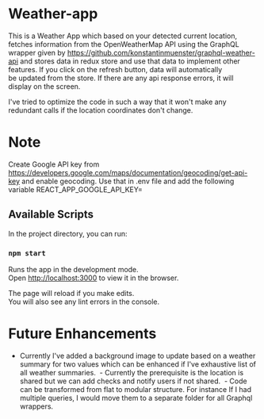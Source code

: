 # Weather-app
This is a Weather App which based on your detected current location, fetches information from the OpenWeatherMap API using the GraphQL wrapper given by https://github.com/konstantinmuenster/graphql-weather-api and stores data in redux store and use that data to implement other features. If you click on the refresh button, data will automatically be updated from the store. If there are any api response errors, it will display on the screen. 

I've tried to optimize the code in such a way that it won't make any redundant calls if the location coordinates don't change. 

# Note
Create Google API key from https://developers.google.com/maps/documentation/geocoding/get-api-key and enable geocoding. Use that in .env file and add the following variable REACT_APP_GOOGLE_API_KEY=<Your-api-key>

## Available Scripts

In the project directory, you can run:

### `npm start`

Runs the app in the development mode.\
Open [http://localhost:3000](http://localhost:3000) to view it in the browser.

The page will reload if you make edits.\
You will also see any lint errors in the console.

# Future Enhancements 
- Currently I've added a background image to update based on a weather summary for two values which can be enhanced if I've exhaustive list of all weather summaries.
 - Currently the prerequisite is the location is shared but we can add checks and notify users if not shared.
 - Code can be transformed from flat to modular structure. For instance If I had multiple queries, I would move them to a separate folder for all Graphql wrappers.